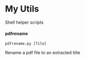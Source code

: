 # My Utils

Shell helper scripts

#### pdfrename

```
pdfrename.py [file]
```

Rename a pdf file to an extracted title


